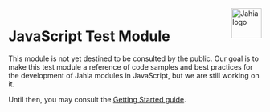 <a href="https://www.jahia.com/">
    <img src="https://www.jahia.com/modules/jahiacom-templates/images/jahia-3x.png" alt="Jahia logo" title="Jahia" align="right" height="60" />
</a>

# JavaScript Test Module

This module is not yet destined to be consulted by the public. Our goal is to make this test module a reference of code samples and best practices for the development of Jahia modules in JavaScript, but we are still working on it.

Until then, you may consult the [Getting Started guide](../docs/1-getting-started/).
